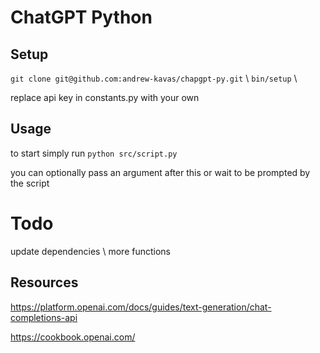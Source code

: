 # ChatGPT Python
## Setup
`git clone git@github.com:andrew-kavas/chapgpt-py.git` \ 
`bin/setup` \ 

replace api key in constants.py with your own

## Usage
to start simply run `python src/script.py`

you can optionally pass an argument after this or wait to be prompted by the script

# Todo
update dependencies \ 
more functions

## Resources
https://platform.openai.com/docs/guides/text-generation/chat-completions-api

https://cookbook.openai.com/
